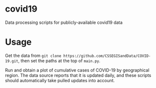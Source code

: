 # covid19
Data processing scripts for publicly-available covid19 data

# Usage
Get the data from `git clone https://github.com/CSSEGISandData/COVID-19.git`, then set the paths at the top of `main.py`.

Run and obtain a plot of cumulative cases of COVID-19 by geographical region. The data source reports that it is updated daily, and these scripts should automatically take pulled updates into account.
